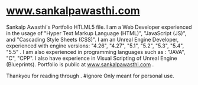 # www.sankalpawasthi.com
Sankalp Awasthi's Portfolio HTLML5 file.
I am a Web Developer experienced in the usage of "Hyper Text Markup Language (HTML)", "JavaScript (JS)", and "Cascading Style Sheets (CSS)".
I am an Unreal Engine Developer, experienced with engine versions: "4.26", "4.27", "5.1", "5.2", "5.3", "5.4", "5.5" .
I am also experienced in programming languages such as : "JAVA", "C", "CPP".
I also have experience in Visual Scripting of Unreal Engine (Blueprints).
Portfolio is public at www.sankalpawasthi.com .

Thankyou for reading through .
#ignore
Only meant for personal use.
